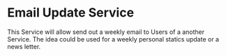 # Email Update Service

This Service will allow send out a weekly email to Users of a another Service.
The idea could be used for a weekly personal statics update or a news letter.

